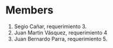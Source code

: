 # Members

1. Segio Cañar, requerimiento 3.
2. Juan Martin Vásquez, requerimiento 4
3. Juan Bernardo Parra, requerimiento 5.